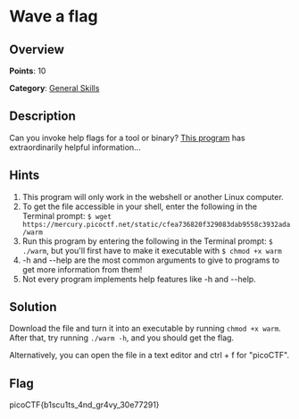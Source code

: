 # Wave a flag

## Overview

**Points**: 10

**Category**: [General Skills](../)

## Description
Can you invoke help flags for a tool or binary? [This program](./warm) has extraordinarily helpful information...

## Hints

1. This program will only work in the webshell or another Linux computer.
2. To get the file accessible in your shell, enter the following in the Terminal prompt: `$ wget https://mercury.picoctf.net/static/cfea736820f329083dab9558c3932ada/warm`
3. Run this program by entering the following in the Terminal prompt: `$ ./warm`, but you'll first have to make it executable with `$ chmod +x warm`
4. -h and --help are the most common arguments to give to programs to get more information from them!
5. Not every program implements help features like -h and --help.

## Solution

Download the file and turn it into an executable by running `chmod +x warm`. After that, try running `./warm -h`, and you should get the flag.

Alternatively, you can open the file in a text editor and ctrl + f for "picoCTF".

## Flag

picoCTF{b1scu1ts_4nd_gr4vy_30e77291}
